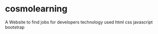 # cosmolearning
A Website to find jobs for developers
technology used 
html
css
javascript
bootstrap
